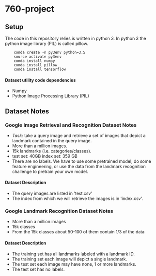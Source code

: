 # 760-project


## Setup 

The code in this repository relies is written in python 3. In python 3 the python image library (PIL) is called pillow. 

```
	conda create -n py3env python=3.5
	source activate py3env
	conda install numpy
 	conda install pillow
 	conda install tensorflow
```

#### Dataset utility code dependencies

* Numpy
* Python Image Processing Library (PIL)

## Dataset Notes

### Google Image Retrieval and Recognition Dataset Notes

* *Task:* take a query image and retrieve a set of images that depict a landmark contained in the query image.
* More than a million images.
* 15k landmarks (i.e. categories/classes).
* test set: 40GB index set: 359 GB
* There are no labels. We have to use some pretrained model, do some feature engineering, or use the data from the landmark recognition challenge to pretrain your own model.

#### Dataset Description

* The query images are listed in 'test.csv'
* The index from which we will retrieve the images is in 'index.csv'.

### Google Landmark Recognition Dataset Notes

* More than a million images
* 15k classes
* From the 15k classes about 50-100 of them contain 1/3 of the data

#### Dataset Description

* The training set has all landmarks labeled with a landmark ID.
* The training set each image will depict a single landmark.
* The test set each image may have none, 1 or more landmarks.
* The test set has no labels.


